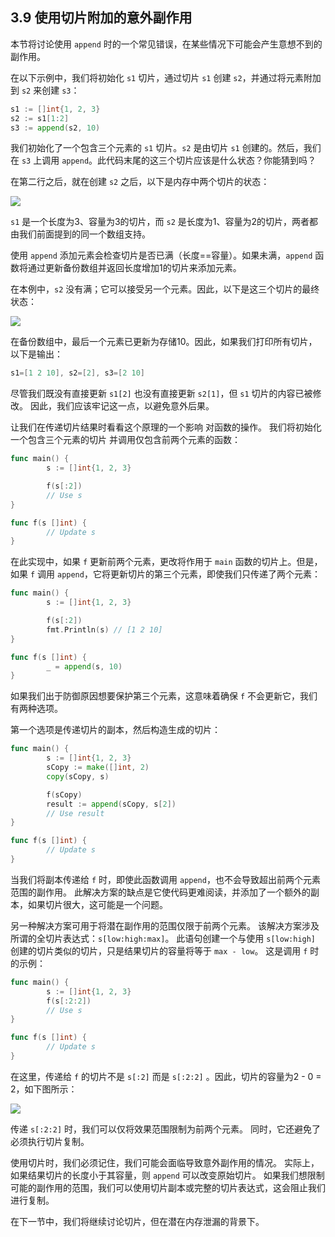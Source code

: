 ## 3.9 使用切片附加的意外副作用

本节将讨论使用 `append` 时的一个常见错误，在某些情况下可能会产生意想不到的副作用。

在以下示例中，我们将初始化 `s1` 切片，通过切片 `s1` 创建 `s2`，并通过将元素附加到 `s2` 来创建 `s3`：

```go
s1 := []int{1, 2, 3}
s2 := s1[1:2]
s3 := append(s2, 10)
```

我们初始化了一个包含三个元素的 `s1` 切片。`s2` 是由切片 `s1` 创建的。然后，我们在 `s3` 上调用 `append`。此代码末尾的这三个切片应该是什么状态？你能猜到吗？

在第二行之后，就在创建 `s2` 之后，以下是内存中两个切片的状态：

![](https://img.exciting.net.cn/16.png)

`s1` 是一个长度为3、容量为3的切片，而 `s2` 是长度为1、容量为2的切片，两者都由我们前面提到的同一个数组支持。

使用 `append` 添加元素会检查切片是否已满（长度==容量）。如果未满，`append` 函数将通过更新备份数组并返回长度增加1的切片来添加元素。

在本例中，`s2` 没有满；它可以接受另一个元素。因此，以下是这三个切片的最终状态：

![](https://img.exciting.net.cn/17.png)

在备份数组中，最后一个元素已更新为存储10。因此，如果我们打印所有切片，以下是输出：

```go
s1=[1 2 10], s2=[2], s3=[2 10]
```

尽管我们既没有直接更新 `s1[2]` 也没有直接更新 `s2[1]`，但 `s1` 切片的内容已被修改。 因此，我们应该牢记这一点，以避免意外后果。

让我们在传递切片结果时看看这个原理的一个影响
对函数的操作。 我们将初始化一个包含三个元素的切片
并调用仅包含前两个元素的函数：

```go
func main() {
        s := []int{1, 2, 3}

        f(s[:2])
        // Use s
}

func f(s []int) {
        // Update s
}
```

在此实现中，如果 `f` 更新前两个元素，更改将作用于 `main` 函数的切片上。但是，如果 `f` 调用 `append`，它将更新切片的第三个元素，即使我们只传递了两个元素：

```go
func main() {
        s := []int{1, 2, 3}

        f(s[:2])
        fmt.Println(s) // [1 2 10]
}

func f(s []int) {
        _ = append(s, 10)
}
```

如果我们出于防御原因想要保护第三个元素，这意味着确保 `f` 不会更新它，我们有两种选项。

第一个选项是传递切片的副本，然后构造生成的切片：

```go
func main() {
        s := []int{1, 2, 3}
        sCopy := make([]int, 2)
        copy(sCopy, s)

        f(sCopy)
        result := append(sCopy, s[2])
        // Use result
}

func f(s []int) {
        // Update s
}
```

当我们将副本传递给 `f` 时，即使此函数调用 `append`，也不会导致超出前两个元素范围的副作用。 此解决方案的缺点是它使代码更难阅读，并添加了一个额外的副本，如果切片很大，这可能是一个问题。

另一种解决方案可用于将潜在副作用的范围仅限于前两个元素。 该解决方案涉及所谓的全切片表达式：`s[low:high:max]`。 此语句创建一个与使用 `s[low:high]` 创建的切片类似的切片，只是结果切片的容量将等于 `max - low`。 这是调用 `f` 时的示例：

```go
func main() {
        s := []int{1, 2, 3}
        f(s[:2:2])
        // Use s
}

func f(s []int) {
        // Update s
}
```

在这里，传递给 `f` 的切片不是 `s[:2]` 而是 `s[:2:2]` 。因此，切片的容量为2 - 0 = 2，如下图所示：

![](https://img.exciting.net.cn/18.png)

传递 `s[:2:2]` 时，我们可以仅将效果范围限制为前两个元素。 同时，它还避免了必须执行切片复制。

使用切片时，我们必须记住，我们可能会面临导致意外副作用的情况。 实际上，如果结果切片的长度小于其容量，则 `append` 可以改变原始切片。 如果我们想限制可能的副作用的范围，我们可以使用切片副本或完整的切片表达式，这会阻止我们进行复制。

在下一节中，我们将继续讨论切片，但在潜在内存泄漏的背景下。